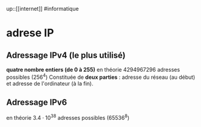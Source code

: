 up::[[internet]]
#informatique 
# adrese IP

## Adressage IPv4 (le plus utilisé)
**quatre nombre entiers (de 0 à 255)**
en théorie $4 294 967 296$ adresses possibles ($256^4$)
Constituée de **deux parties** : adresse du réseau (au début) et adresse de l'ordinateur (à la fin).

## Adressage IPv6
en théorie $3.4\cdot 10^{38}$ adresses possibles ($65536^8$)
